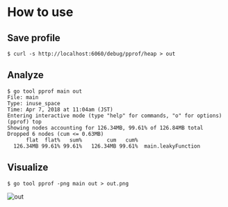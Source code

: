 # How to use
## Save profile
```
$ curl -s http://localhost:6060/debug/pprof/heap > out
```

## Analyze
```
$ go tool pprof main out 
File: main
Type: inuse_space
Time: Apr 7, 2018 at 11:04am (JST)
Entering interactive mode (type "help" for commands, "o" for options)
(pprof) top
Showing nodes accounting for 126.34MB, 99.61% of 126.84MB total
Dropped 6 nodes (cum <= 0.63MB)
      flat  flat%   sum%        cum   cum%
  126.34MB 99.61% 99.61%   126.34MB 99.61%  main.leakyFunction
```

## Visualize
```
$ go tool pprof -png main out > out.png
```
![out](https://user-images.githubusercontent.com/4252009/38450162-3c294ece-3a54-11e8-9a38-ac581cc3ebe2.png)
